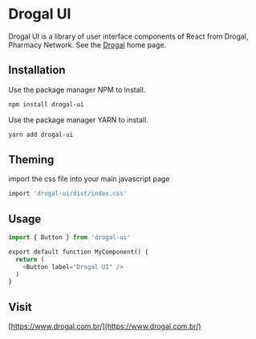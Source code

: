 # Drogal UI

Drogal UI is a library of user interface components of React from Drogal, Pharmacy Network. See the [Drogal](https://www.drogal.com.br/) home page.

## Installation

Use the package manager NPM to install.

```bash
npm install drogal-ui
```

Use the package manager YARN to install.

```bash
yarn add drogal-ui
```

## Theming

import the css file into your main javascript page

```bash
import 'drogal-ui/dist/index.css'
```

## Usage

```python
import { Button } from 'drogal-ui'

export default function MyComponent() {
  return (
    <Button label="Drogal UI" />
  )
}
```


## Visit

[https://www.drogal.com.br/](https://www.drogal.com.br/)


<!-- Erro npm login
npm config set registry https://registry.npmjs.org/


npm login npm config set scope=@my-company -->